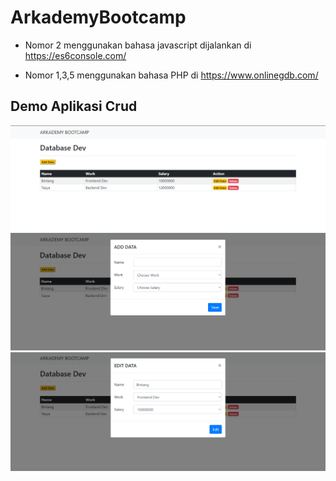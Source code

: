 # ArkademyBootcamp

- Nomor 2 menggunakan bahasa javascript dijalankan di https://es6console.com/

- Nomor 1,3,5 menggunakan bahasa PHP di https://www.onlinegdb.com/

## Demo Aplikasi Crud

<img src="demo/HalamanUtama.PNG">
<img src="demo/AddData.PNG">
<img src="demo/EditData.PNG">


